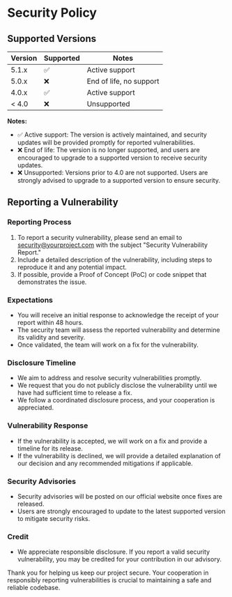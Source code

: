 # Security Policy

## Supported Versions

| Version | Supported          | Notes                     |
| ------- | ------------------ | --------------------------|
| 5.1.x   | ✅                | Active support            |
| 5.0.x   | ❌                | End of life, no support   |
| 4.0.x   | ✅                | Active support            |
| < 4.0   | ❌                | Unsupported                |

**Notes:**
- ✅ Active support: The version is actively maintained, and security updates will be provided promptly for reported vulnerabilities.
- ❌ End of life: The version is no longer supported, and users are encouraged to upgrade to a supported version to receive security updates.
- ❌ Unsupported: Versions prior to 4.0 are not supported. Users are strongly advised to upgrade to a supported version to ensure security.

## Reporting a Vulnerability

### Reporting Process
1. To report a security vulnerability, please send an email to [security@yourproject.com](mailto:security@yourproject.com) with the subject "Security Vulnerability Report."
2. Include a detailed description of the vulnerability, including steps to reproduce it and any potential impact.
3. If possible, provide a Proof of Concept (PoC) or code snippet that demonstrates the issue.

### Expectations
- You will receive an initial response to acknowledge the receipt of your report within 48 hours.
- The security team will assess the reported vulnerability and determine its validity and severity.
- Once validated, the team will work on a fix for the vulnerability.

### Disclosure Timeline
- We aim to address and resolve security vulnerabilities promptly.
- We request that you do not publicly disclose the vulnerability until we have had sufficient time to release a fix.
- We follow a coordinated disclosure process, and your cooperation is appreciated.

### Vulnerability Response
- If the vulnerability is accepted, we will work on a fix and provide a timeline for its release.
- If the vulnerability is declined, we will provide a detailed explanation of our decision and any recommended mitigations if applicable.

### Security Advisories
- Security advisories will be posted on our official website once fixes are released.
- Users are strongly encouraged to update to the latest supported version to mitigate security risks.

### Credit
- We appreciate responsible disclosure. If you report a valid security vulnerability, you may be credited for your contribution in our advisory.

Thank you for helping us keep our project secure. Your cooperation in responsibly reporting vulnerabilities is crucial to maintaining a safe and reliable codebase.
